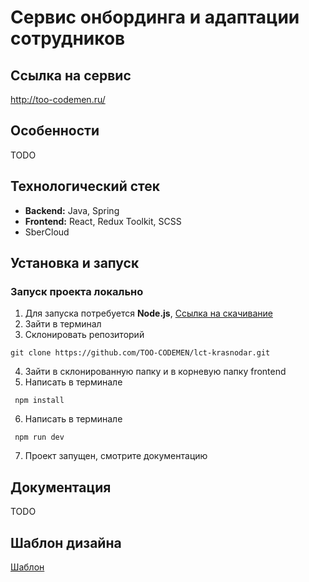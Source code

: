 # Сервис онбординга и адаптации сотрудников

## Ссылка на сервис
http://too-codemen.ru/

## Особенности
TODO

## Технологический стек
- __Backend:__ Java, Spring
- __Frontend:__ React, Redux Toolkit, SCSS
- SberCloud

## Установка и запуск

### Запуск проекта локально
1. Для запуска потребуется __Node.js__, [Ссылка на скачивание](https://nodejs.org/en)
2. Зайти в терминал
3. Склонировать репозиторий
```shell 
git clone https://github.com/TOO-CODEMEN/lct-krasnodar.git
```
4. Зайти в склонированную папку и в корневую папку frontend
5. Написать в терминале
```shell
 npm install
```
6. Написать в терминале
```shell
 npm run dev
```
7. Проект запущен, смотрите документацию

## Документация
TODO

## Шаблон дизайна
[Шаблон](https://www.figma.com/file/NOSUcXPVnOQQHA2IemAYy7/LCT2023?type=design&node-id=0:1&mode=design&t=LP7hbPE90wtktsa9-1)
